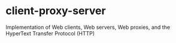 # client-proxy-server
Implementation of Web clients, Web servers, Web proxies, and the HyperText Transfer Protocol (HTTP)
